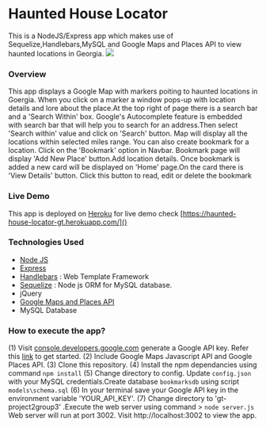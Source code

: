# Haunted House Locator
This is a NodeJS/Express app which makes use of Sequelize,Handlebars,MySQL and Google Maps and Places API to view haunted locations in Georgia.
![](/public/images/Capture.PNG)
### Overview
This app displays a Google Map with markers poiting to haunted locations in Goergia. When you click on a marker a window pops-up with location details and lore about the place.At the top right of page there is a search bar and a 'Search Within' box. Google's Autocomplete feature is embedded with search bar that will help you to search for an address.Then select 'Search within' value and click on 'Search'
button. Map will display all the locations within selected miles range.
You can also create bookmark for a location. Click on the 'Bookmark' option in Navbar. Bookmark page will display 'Add New Place' button.Add location details. Once bookmark is added a new card will be displayed on 'Home' page.On the card there is 'View Details' button. Click this button to read, edit or delete the bookmark
### Live Demo
This app is deployed on [Heroku](https://heroku.com) for live demo check [https://haunted-house-locator-gt.herokuapp.com/]()
### Technologies Used
* [Node JS](https://nodejs.org/en/)
* [Express](https://expressjs.com/)
* [Handlebars](https://handlebarsjs.com/) : Web Template Framework
* [Sequelize](https://sequelize.org/) : Node js ORM for MySQL database.
* jQuery
* [Google Maps and Places API](https://developers.google.com/places/web-service/intro)
* MySQL Database
### How to execute the app?
(1) Visit [console.developers.google.com](https://console.developers.google.com) generate a Google API key. Refer this [link](https://developers.google.com/maps/documentation/javascript/get-api-key) to get started.
(2) Include Google Maps Javascript API and Google Places API.
(3)  Clone this repository.
(4) Install the npm dependancies using command `npm install`
(5) Change directory to config. Update `config.json` with your MySQL credentials.Create database `bookmarksdb` using script `models\schema.sql`
(6) In your terminal save your Google API key in the environment variable 'YOUR_API_KEY'.
(7) Change directory to 'gt-project2group3' .Execute the web server using command
    > `node server.js`
    Web server will run at port 3002. Visit http://localhost:3002 to view the app.
